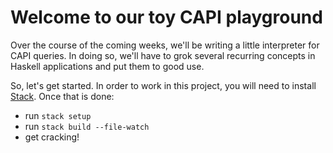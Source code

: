 # Welcome to our toy CAPI playground

Over the course of the coming weeks, we'll be writing a little interpreter for CAPI queries. In doing so, we'll have to grok several recurring concepts in Haskell applications and put them to good use.

So, let's get started. In order to work in this project, you will need to install [Stack](https://docs.haskellstack.org/en/stable/README/). Once that is done:

- run `stack setup`
- run `stack build --file-watch`
- get cracking!